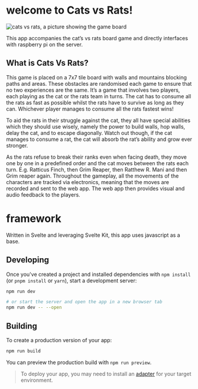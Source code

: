 # welcome to Cats vs Rats!
![cats vs rats, a picture showing the game board](https://github.com/thienautran/FIT3146-cat-mouse-game-app/assets/86794057/fd48056a-b77a-48fc-a245-13b95ac477ca)


This app accompanies the cat’s vs rats board game and directly interfaces with raspberry pi on the server. 

## What is Cats Vs Rats? 
This game is placed on a 7x7 tile board with walls and mountains blocking paths and areas. These obstacles are randomised each game to ensure that no two experiences are the same. 
It’s a game that involves two players, each playing as the cat or the rats team in turns. The cat has to consume all the rats as fast as possible whilst the rats have to survive as long as they can. Whichever player manages to consume all the rats fastest wins! 

To aid the rats in their struggle against the cat, they all have special abilities which they should use wisely, namely the power to build walls, hop walls, delay the cat, and to escape diagonally. Watch out though, if the cat manages to consume a rat, the cat will absorb the rat’s ability and grow ever stronger. 

As the rats refuse to break their ranks even when facing death, they move one by one in a predefined order and the cat moves between the rats each turn. E.g. Ratticus Finch, then Grim Reaper, then Ratthew R. Mani and then Grim reaper again. Throughout the gameplay, all the movements of the characters are tracked via electronics, meaning that the moves are recorded and sent to the web app. The web app then provides visual and audio feedback to the players.

# framework

Written in Svelte and leveraging Svelte Kit, this app uses javascript as a base.

## Developing

Once you've created a project and installed dependencies with `npm install` (or `pnpm install` or `yarn`), start a development server:

```bash
npm run dev

# or start the server and open the app in a new browser tab
npm run dev -- --open
```

## Building

To create a production version of your app:

```bash
npm run build
```

You can preview the production build with `npm run preview`.

> To deploy your app, you may need to install an [adapter](https://kit.svelte.dev/docs/adapters) for your target environment.
